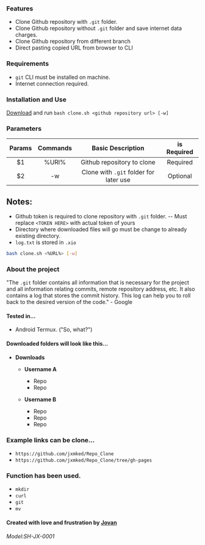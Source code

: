 ### Features
- Clone Github repository with `.git` folder.
- Clone Github repository without `.git` folder and save internet data charges.
- Clone Github repository from different branch
- Direct pasting copied URL from browser to CLI

### Requirements
- `git` CLI must be installed on machine.
- Internet connection required.

### Installation and Use
[Download](https://github.com/jxmked/Repo_Clone) and run `bash clone.sh <github repository url> [-w]`

### Parameters
| Params | Commands | Basic Description | is Required |
| :---: | :---:| :---: | :---: |
| $1 | %URl% | Github repository to clone | Required |
| $2 | -w | Clone with `.git` folder for later use | Optional |

## Notes:
- Github token is required to clone repository with `.git` folder.
    -- Must replace `<TOKEN HERE>` with actual token of yours
- Directory where downloaded files will go must be change to already existing directory.
- `log.txt` is stored in `.xio`

```bash
bash clone.sh <%URL%> [-w]
```

### **About the project**
"The `.git` folder contains all information that is necessary for the project and all information relating commits, remote repository address, etc. It also contains a log that stores the commit history. This log can help you to roll back to the desired version of the code." - Google

#### Tested in...
- Android Termux. ("So, what?")

#### Downloaded folders will look like this...
- __Downloads__
    - **Username A**
        - Repo
        - Repo

    - **Username B**
        - Repo
        - Repo
        - Repo

### Example links can be clone...
- ```https://github.com/jxmked/Repo_Clone```
- ```https://github.com/jxmked/Repo_Clone/tree/gh-pages```

### Function has been used.
- `mkdir`
- `curl`
- `git`
- `mv`

#### **Created with love and frustration** by [Jovan](https://facebook/com/deguia25)
###### Model:SH-JX-0001